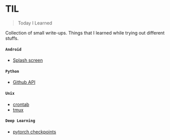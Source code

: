 # TIL
> Today I Learned 

Collection of small write-ups. Things that I learned while trying out different stuffs.

#### `Android`
  - [Splash screen](https://github.com/vinayakvivek/TIL/blob/master/android/splash_screen.md)
  
#### `Python`
  - [Github API](https://github.com/vinayakvivek/TIL/blob/master/python/update_file_using_github_api.md#update-file-using-github-api)
  
#### `Unix`
  - [crontab](https://github.com/vinayakvivek/TIL/blob/master/unix/crontabs.md#execute-a-script-periodically-using-cron)
  - [tmux](https://github.com/vinayakvivek/TIL/blob/master/unix/tmux.md#tmux---terminal-multiplexer)

#### `Deep Learning`
  - [pytorch checkpoints](https://github.com/vinayakvivek/TIL/blob/master/deep-learning/pytorch-save-load.md#saving-and-loading-a-model-in-pytorch)

